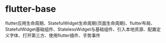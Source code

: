 # flutter-base
flutter应用生命周期、StatefulWidget生命周期(页面生命周期)、flutter布局、StatefulWidget基础组件、StatelessWidget与基础组件、引入本地资源、配置定义字体、打开第三方、使用flutter插件、手势事件
